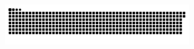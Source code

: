 <picture>
  <source media="(prefers-color-scheme: dark)" srcset="https://raw.githubusercontent.com/MarineHakobyan/MarineHakobyan/61f7592b13e7c34f5c12a49fcab101f56f92eb4e/github-contribution-grid-snake-dark.svg" />
  <source media="(prefers-color-scheme: light)" srcset="https://raw.githubusercontent.com/MarineHakobyan/MarineHakobyan/61f7592b13e7c34f5c12a49fcab101f56f92eb4e/github-contribution-grid-snake.svg" />
  <img alt="github-snake" src="https://raw.githubusercontent.com/MarineHakobyan/MarineHakobyan/61f7592b13e7c34f5c12a49fcab101f56f92eb4e/github-contribution-grid-snake-dark.svg" />
</picture>
